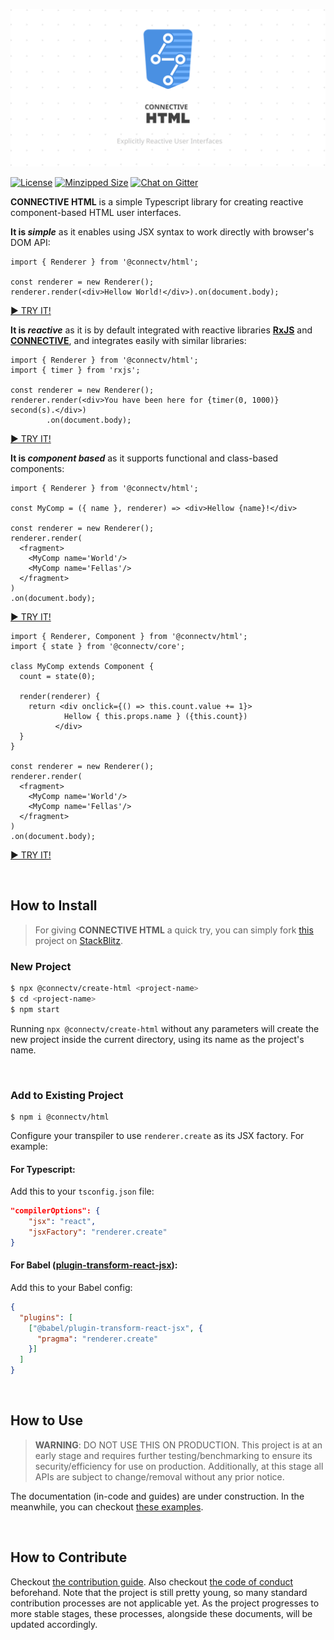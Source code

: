 ![CONNECTIVE HTML](https://raw.githubusercontent.com/CONNECT-platform/connective-html/master/repo-banner.svg?sanitize=true)

[![License](https://badgen.net/github/license/CONNECT-platform/connective-html?icon=github)](LICENSE)
[![Minzipped Size](https://badgen.net/bundlephobia/minzip/@connectv/html@latest?icon=npm&color=green)](https://bundlephobia.com/result?p=@connectv/html@latest)
[![Chat on Gitter](https://badgen.net/badge/chat%20on/gitter?icon=gitter&color=purple)](https://gitter.im/connectv/community)

**CONNECTIVE HTML** is a simple Typescript library for creating reactive component-based HTML user interfaces. 

**It is _simple_** as it enables using JSX syntax to work directly with browser's DOM API:
```tsx
import { Renderer } from '@connectv/html';

const renderer = new Renderer();
renderer.render(<div>Hellow World!</div>).on(document.body);
```
[► TRY IT!](https://stackblitz.com/edit/connective-html-hellowworld?file=index.tsx)

**It is _reactive_** as it is by default integrated with reactive libraries [**RxJS**](https://github.com/ReactiveX/rxjs) and [**CONNECTIVE**](https://github.com/CONNECT-platform/connective), and integrates easily with similar libraries:
```tsx
import { Renderer } from '@connectv/html';
import { timer } from 'rxjs';

const renderer = new Renderer();
renderer.render(<div>You have been here for {timer(0, 1000)} second(s).</div>)
        .on(document.body);
```
[► TRY IT!](https://stackblitz.com/edit/connective-html-timer?file=index.tsx)

**It is _component based_** as it supports functional and class-based components:
```tsx
import { Renderer } from '@connectv/html';

const MyComp = ({ name }, renderer) => <div>Hellow {name}!</div>

const renderer = new Renderer();
renderer.render(
  <fragment>
    <MyComp name='World'/>
    <MyComp name='Fellas'/>
  </fragment>
)
.on(document.body);
```
[► TRY IT!](https://stackblitz.com/edit/connective-html-basic-component?file=index.tsx)

```tsx
import { Renderer, Component } from '@connectv/html';
import { state } from '@connectv/core';

class MyComp extends Component {
  count = state(0);

  render(renderer) {
    return <div onclick={() => this.count.value += 1}>
            Hellow { this.props.name } ({this.count})
          </div>
  }
}

const renderer = new Renderer();
renderer.render(
  <fragment>
    <MyComp name='World'/>
    <MyComp name='Fellas'/>
  </fragment>
)
.on(document.body);
```
[► TRY IT!](https://stackblitz.com/edit/connective-html-basic-component-class?file=index.tsx)

<br>

## How to Install
> For giving **CONNECTIVE HTML** a quick try, you can simply
> fork [this](https://stackblitz.com/edit/connective-html-hellowworld) project on [StackBlitz](https://stackblitz.com).


### New Project
```bash
$ npx @connectv/create-html <project-name>
$ cd <project-name>
$ npm start
```

Running `npx @connectv/create-html` without any parameters will create the new project inside the current directory, using its name as the project's name.

<br>

### Add to Existing Project
```
$ npm i @connectv/html
```
Configure your transpiler to use `renderer.create` as its JSX factory. For example:

#### For Typescript:
Add this to your `tsconfig.json` file:
```json
"compilerOptions": {
    "jsx": "react",
    "jsxFactory": "renderer.create"
}
```

#### For Babel ([plugin-transform-react-jsx](https://babeljs.io/docs/en/babel-plugin-transform-react-jsx)):
Add this to your Babel config:
```json
{
  "plugins": [
    ["@babel/plugin-transform-react-jsx", {
      "pragma": "renderer.create"
    }]
  ]
}
```

<br>

## How to Use
> **WARNING**: DO NOT USE THIS ON PRODUCTION. This project is at an early stage and requires further testing/benchmarking to ensure its security/efficiency for use on production. Additionally, at this stage all APIs are subject to change/removal without any prior notice.

The documentation (in-code and guides) are under construction. In the meanwhile, you can checkout [these examples](https://github.com/CONNECT-platform/connective-html/wiki/Examples).

<br>

## How to Contribute
Checkout [the contribution guide](CONTRIBUTING.md). Also checkout [the code of conduct](CODE_OF_CONDUCT.md) beforehand. Note that the project is still pretty young, so many standard contribution processes are not applicable yet. As the project progresses to more stable stages, these processes, alongside these documents, will be updated accordingly.

<br>
<br>
